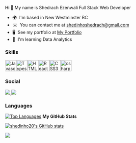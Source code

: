 Hi 👋 My name is Shedrach Ezenwali
Full Stack Web Developer
* 🌍  I'm based in New Westminster BC
* ✉️  You can contact me at [shedinhoshedrach@gmail.com](mailto:shedinhoshedrach@gmail.com)
* 🖥️  See my portfolio at [My Portfolio](https://shedinho.netlify.app)
* 🧠  I'm learning Data Analytics

### Skills

<p align="left"><a href="https://developer.mozilla.org/en-US/docs/Web/JavaScript" target="_blank" rel="noreferrer"><img src="https://raw.githubusercontent.com/danielcranney/readme-generator/main/public/icons/skills/javascript-colored.svg" width="36" height="36" alt="Javascript" /></a><a href="https://www.typescriptlang.org/" target="_blank" rel="noreferrer"><img src="https://raw.githubusercontent.com/danielcranney/readme-generator/main/public/icons/skills/typescript-colored.svg" width="36" height="36" alt="Typescript" /></a><a href="https://developer.mozilla.org/en-US/docs/Glossary/HTML5" target="_blank" rel="noreferrer"><img src="https://raw.githubusercontent.com/danielcranney/readme-generator/main/public/icons/skills/html5-colored.svg" width="36" height="36" alt="HTML5" /></a><a href="https://reactjs.org/" target="_blank" rel="noreferrer"><img src="https://raw.githubusercontent.com/danielcranney/readme-generator/main/public/icons/skills/react-colored.svg" width="36" height="36" alt="React" /></a><a href="https://www.w3.org/TR/CSS/#css" target="_blank" rel="noreferrer"><img src="https://raw.githubusercontent.com/danielcranney/readme-generator/main/public/icons/skills/css3-colored.svg" width="36" height="36" alt="CSS3" /></a><a href="https://learn.microsoft.com/en-us/dotnet/csharp/" target="_blank" rel="noreferrer"><img src="https://raw.githubusercontent.com/danielcranney/readme-generator/main/public/icons/skills/csharp-colored.svg" width="36" height="36" alt="csharp" /></a></p>

### Social
<div> 
  <a href="https://twitter.com/ezenwali" target="_blank">
    <img src="https://img.shields.io/badge/Twitter-1DA1F2?style=for-the-badge&logo=twitter&logoColor=white">
    </a>
  <a href="https://www.linkedin.com/in/shedrachezenwali/" target="_blank">
    <img src="https://img.shields.io/badge/LinkedIn-0077B5?style=for-the-badge&logo=linkedin&logoColor=white">
  </a>
 	
  
</div>

### Languages
<a href="https://github.com/shedinho20" align="left"><img src="https://github-readme-stats.vercel.app/api/top-langs/?username=shedinho20&langs_count=10&title_color=14b8a6&text_color=ffffff&icon_color=14b8a6&bg_color=1c1917&hide_border=true&locale=en&custom_title=Top%20%Languages" alt="Top Languages" /></a>
<b>My GitHub Stats</b>

<a href="http://www.github.com/shedinho20"><img src="https://github-readme-stats.vercel.app/api?username=shedinho20&show_icons=true&hide=&count_private=true&title_color=14b8a6&text_color=ffffff&icon_color=14b8a6&bg_color=1c1917&hide_border=true&show_icons=true" alt="shedinho20's GitHub stats" /></a>

<a href="http://www.github.com/shedinho20"><img src="https://github-readme-streak-stats.herokuapp.com/?user=shedinho20&stroke=ffffff&background=1c1917&ring=14b8a6&fire=14b8a6&currStreakNum=ffffff&currStreakLabel=14b8a6&sideNums=ffffff&sideLabels=ffffff&dates=ffffff&hide_border=true" /></a>



